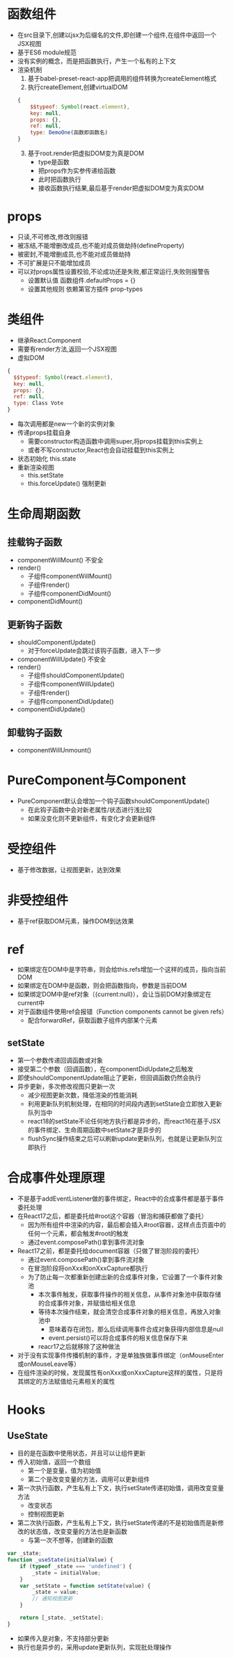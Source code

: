 # 函数组件
- 在src目录下,创建以jsx为后缀名的文件,即创建一个组件,在组件中返回一个JSX视图
- 基于ES6 module规范
- 没有实例的概念，而是把函数执行，产生一个私有的上下文
- 渲染机制
  1. 基于babel-preset-react-app把调用的组件转换为createElement格式
  2. 执行createElement,创建virtualDOM
    ```js
    {
        $$typeof: Symbol(react.element),
        key: null,
        props: {},
        ref: null,
        type: DemoOne(函数即函数名)
    }
    ```
  3. 基于root.render把虚拟DOM变为真是DOM
     - type是函数
     - 把props作为实参传递给函数
     - 此时把函数执行
     - 接收函数执行结果,最后基于render把虚拟DOM变为真实DOM

# props
- 只读,不可修改,修改则报错
- 被冻结,不能增删改成员,也不能对成员做劫持(defineProperty)
- 被密封,不能增删成员,也不能对成员做劫持
- 不可扩展是只不能增加成员
- 可以对props属性设置校验,不论成功还是失败,都正常运行,失败则报警告
  - 设置默认值 函数组件.defaultProps = {}
  - 设置其他规则    依赖第官方插件 prop-types

# 类组件
- 继承React.Component
- 需要有render方法,返回一个JSX视图
- 虚拟DOM
```js
{
  $$typeof: Symbol(react.element),
  key: null,
  props: {},
  ref: null,
  type: Class Vote
}
```
- 每次调用都是new一个新的实例对象
- 传递props挂载自身
  - 需要constructor构造函数中调用super,将props挂载到this实例上
  - 或者不写constructor,React也会自动挂载到this实例上
- 状态初始化  this.state
- 重新渲染视图  
  - this.setState
  - this.forceUpdate()  强制更新

# 生命周期函数
## 挂载钩子函数
- componentWillMount()   不安全
- render()
  - 子组件componentWillMount()
  - 子组件render()
  - 子组件componentDidMount()
- componentDidMount()

## 更新钩子函数
- shouldComponentUpdate() 
  - 对于forceUpdate会跳过该钩子函数，进入下一步
- componentWillUpdate() 不安全
- render()
  - 子组件shouldComponentUpdate()
  - 子组件componentWillUpdate()
  - 子组件render()
  - 子组件componentDidUpdate()
- componentDidUpdate()

## 卸载钩子函数
- componentWillUnmount()  

# PureComponent与Component
- PureComponent默认会增加一个钩子函数shouldComponentUpdate()
  - 在此钩子函数中会对新老属性/状态进行浅比较
  - 如果没变化则不更新组件，有变化才会更新组件

# 受控组件
- 基于修改数据，让视图更新，达到效果

# 非受控组件
- 基于ref获取DOM元素，操作DOM到达效果

# ref
- 如果绑定在DOM中是字符串，则会给this.refs增加一个这样的成员，指向当前DOM
- 如果绑定在DOM中是函数，则会把函数指向，参数是当前DOM
- 如果绑定DOM中是ref对象（{current:null}），会让当前DOM对象绑定在current中
- 对于函数组件使用ref会报错（Function components cannot be given refs）
  - 配合forwardRef，获取函数子组件内部某个元素

## setState
- 第一个参数传递回调函数或对象
- 接受第二个参数（回调函数），在componentDidUpdate之后触发
- 即使shouldComponentUpdate阻止了更新，但回调函数仍然会执行
- 异步更新，多次修改视图只更新一次
  - 减少视图更新次数，降低渲染的性能消耗
  - 利用更新队列机制处理，在相同的时间段内遇到setState会立即放入更新队列当中
  - react18的setState不论任何地方执行都是异步的，而react16在基于JSX的事件绑定、生命周期函数中setState才是异步的
  - flushSync操作结束之后可以刷新update更新队列，也就是让更新队列立即执行

# 合成事件处理原理
- 不是基于addEventListener做的事件绑定，React中的合成事件都是基于事件委托处理
- 在React17之后，都是委托给#root这个容器（冒泡和捕获都做了委托）
  - 因为所有组件中渲染的内容，最后都会插入#root容器，这样点击页面中的任何一个元素，都会触发#root的触发
  - 通过event.composePath()拿到事件流对象
- React17之前，都是委托给document容器（只做了冒泡阶段的委托）
  - 通过event.composePath()拿到事件流对象
  - 在冒泡阶段将onXxx和onXxxCapture都执行
  - 为了防止每一次都重新创建出新的合成事件对象，它设置了一个事件对象池
    - 本次事件触发，获取事件操作的相关信息，从事件对象池中获取存储的合成事件对象，并赋值给相关信息
    - 等待本次操作结束，就会清空合成事件对象的相关信息，再放入对象池中
      - 意味着存在闭包，那么后续调用事件合成对象获得内部信息是null
      - event.persist()可以将合成事件的相关信息保存下来
    - reacr17之后就移除了这种做法
- 对于没有实现事件传播机制的事件，才是单独族做事件绑定（onMouseEnter或onMouseLeave等）
- 在组件渲染的时候，发现属性有onXxx或onXxxCapture这样的属性，只是将其绑定的方法赋值给元素相关的属性

# Hooks

## UseState
- 目的是在函数中使用状态，并且可以让组件更新
- 传入初始值，返回一个数组
  - 第一个是变量，值为初始值
  - 第二个是改变变量的方法，调用可以更新组件
- 第一次执行函数，产生私有上下文，执行setState传递初始值，调用改变变量方法
  - 改变状态
  - 控制视图更新
- 第二次执行函数，产生私有上下文，执行setState传递的不是初始值而是新修改的状态值，改变变量的方法也是新函数
  - 与第一次不想等，创建新的函数
```js
var _state;
function _useState(initialValue) {
    if (typeof _state === 'undefined') {
        _state = initialValue;
    }
    var _setState = function setState(value) {
        _state = value;
        // 通知视图更新
    }

    return [_state, _setState];
}
```
- 如果传入是对象，不支持部分更新
- 执行也是异步的，采用update更新队列，实现批处理操作